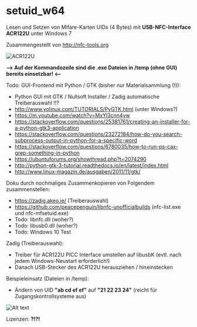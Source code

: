 # setuid_w64
Lesen und Setzen von Mifare-Karten UIDs (4 Bytes) mit **USB-NFC-Interface ACR122U** unter Windows 7

Zusammengestellt von http://nfc-tools.org

![ACR122U](https://encrypted-tbn0.gstatic.com/images?q=tbn:ANd9GcQZ3LIqSONXUmsjX91ytZOBTPmT7ahA_39kds4XQ4eEChJEk7yGCA)

**--> Auf der Kommandozeile sind die .exe Dateien in /temp (ohne GUI) bereits einsetzbar! <--**

Todo: GUI-Frontend mit Python / GTK (bisher nur Materialsammlung (!)):
* Python GUI mit GTK / Nullsoft Installer / Zadig automatische Treiberauswahl !!?
* http://www.yolinux.com/TUTORIALS/PyGTK.html (unter Windows?)
* https://m.youtube.com/watch?v=MxYl3cnn4yw
* https://stackoverflow.com/questions/25381761/creating-an-installer-for-a-python-gtk3-application
* https://stackoverflow.com/questions/23272184/how-do-you-search-subprocess-output-in-python-for-a-specific-word
* https://stackoverflow.com/questions/6780035/how-to-run-ps-cax-grep-something-in-python
* https://ubuntuforums.org/showthread.php?t=2074290
* http://python-gtk-3-tutorial.readthedocs.io/en/latest/index.html
* http://www.linux-magazin.de/ausgaben/2011/11/gtk/

Doku durch nochmaliges Zusammenkopieren von Folgendem zusammenstellen:
* https://zadig.akeo.ie/ (Treiberauswahl)
* https://github.com/peacepenguin/libnfc-unofficialbuilds (nfc-list.exe und nfc-mfsetuid.exe)
* Todo: libnfc.dll (woher?)
* Todo: libusb0.dll (woher?)
* Todo: Windows 10 Test

Zadig (Treiberauswahl):
* Treiber für ACR122U PICC Interface umstellen auf libusbK (evtl. nach jedem Windows-Neustart erforderlich!)
* Danach USB-Stecker des ACR122U herausziehen / hineinstecken

Beispieleinsatz (Dateien in /temp): 
* Ändern von UID **"ab cd ef ef"** auf **"21 22 23 24"** (reicht für Zugangskontrollsysteme aus)

![Alt text](https://github.com/mongoq/wsetuid/blob/master/temp/example_use.png?raw=true "Usage")
 
 Lizenzen: **?!?!**
